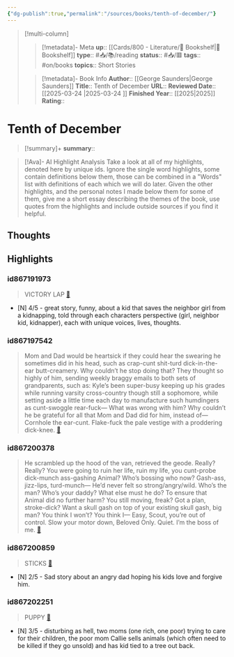 ```yaml
---
{"dg-publish":true,"permalink":"/sources/books/tenth-of-december/"}
---
```


> [!multi-column]
>
>> [!metadata]- Meta
>> **up**:: [[Cards/800 - Literature/📗 Bookshelf\|📗 Bookshelf]]
>> **type**:: #📥/📚/reading 
>> **status**:: #📥/🟥 
>> **tags**:: #on/books
>> **topics**:: Short Stories
>
>> [!metadata]- Book Info
>> **Author**:: [[George Saunders\|George Saunders]]
>> **Title**:: Tenth of December
>> **URL**::
>> **Reviewed Date**:: [[2025-03-24 \|2025-03-24 ]]
>> **Finished Year**:: [[2025\|2025]]
>> **Rating**::

# Tenth of December

> [!summary]+
> **summary**:: 

> [!Ava]- AI Highlight Analysis
> Take a look at all of my highlights, denoted here by unique ids. Ignore the single word highlights, some contain definitions below them, those can be combined in a "Words" list with definitions of each which we will do later. Given the other highlights, and the personal notes I made below them for some of them, give me a short essay describing the themes of the book, use quotes from the highlights and include outside sources if you find it helpful.

## Thoughts

## Highlights
### id867191973

> VICTORY LAP <span class='highlight-link'>[🔗](https://read.readwise.io/read/01jq27cpw020padp3fv4wrseqs)</span>

- [N] 4/5 - great story, funny, about a kid that saves the neighbor girl from a kidnapping, told through each characters perspective (girl, neighbor kid, kidnapper), each with unique voices, lives, thoughts.

### id867197542

> Mom and Dad would be heartsick if they could hear the swearing he sometimes did in his head, such as crap-cunt shit-turd dick-in-the-ear butt-creamery. Why couldn’t he stop doing that? They thought so highly of him, sending weekly braggy emails to both sets of grandparents, such as: Kyle’s been super-busy keeping up his grades while running varsity cross-country though still a sophomore, while setting aside a little time each day to manufacture such humdingers as cunt-swoggle rear-fuck—
> What was wrong with him? Why couldn’t he be grateful for all that Mom and Dad did for him, instead of—
> Cornhole the ear-cunt.
> Flake-fuck the pale vestige with a proddering dick-knee. <span class='highlight-link'>[🔗](https://read.readwise.io/read/01jq28jhsekc76ysej52ptn1xz)</span>

### id867200378

> He scrambled up the hood of the van, retrieved the geode.
> Really? Really? You were going to ruin her life, ruin my life, you cunt-probe dick-munch ass-gashing Animal? Who’s bossing who now? Gash-ass, jizz-lips, turd-munch—
> He’d never felt so strong/angry/wild. Who’s the man? Who’s your daddy? What else must he do? To ensure that Animal did no further harm? You still moving, freak? Got a plan, stroke-dick? Want a skull gash on top of your existing skull gash, big man? You think I won’t? You think I—
> Easy, Scout, you’re out of control.
> Slow your motor down, Beloved Only.
> Quiet. I’m the boss of me. <span class='highlight-link'>[🔗](https://read.readwise.io/read/01jq29b2tvd2g3wg8v5h6j3awx)</span>

### id867200859

> STICKS <span class='highlight-link'>[🔗](https://read.readwise.io/read/01jq29hv3z0pqsnsfedsw0m7g3)</span>

- [N] 2/5 - Sad story about an angry dad hoping his kids love and forgive him. 



### id867202251

> PUPPY <span class='highlight-link'>[🔗](https://read.readwise.io/read/01jq29tdajccp97tkqpen45cw0)</span>

- [N] 3/5 - disturbing as hell, two moms (one rich, one poor) trying to care for their children, the poor mom Callie sells animals (which often need to be killed if they go unsold) and has kid tied to a tree out back. 


